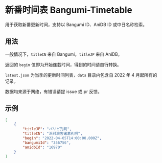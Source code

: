 # 新番时间表 Bangumi-Timetable

用于获取新番更新时间，支持以 Bangumi ID、AniDB ID 或中日名称检索。

## 用法

一般情况下，`titleCN` 来自 Bangumi，`titleJP` 来自 AniDB。

返回的 `begin` 值即为开始连载时间，得到的时间请自行转换。

`latest.json` 为当季的更新时间列表，`data` 目录内包含自 2022 年 4 月起所有的记录。

数据均来源于网络，有错误请提 issue 或 pr 反馈。

## 示例

```json
[
    {
        "titleJP": "パリピ孔明",
        "titleCN": "派对浪客诸葛孔明",
        "begin": "2022-04-05T14:00:00.000Z",
        "bangumiId": "356756",
        "anidbId": "16970"
    }
]
```